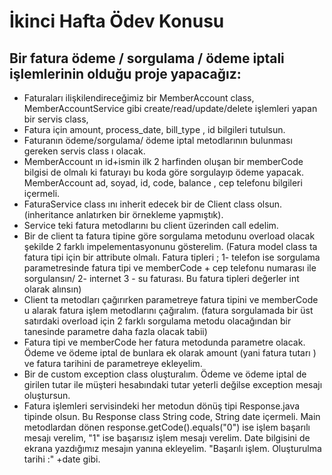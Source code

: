 # İkinci Hafta Ödev Konusu

## Bir fatura ödeme / sorgulama / ödeme iptali işlemlerinin olduğu proje yapacağız:

* Faturaları ilişkilendireceğimiz bir MemberAccount class, MemberAccountService gibi create/read/update/delete işlemleri yapan bir servis class,
* Fatura için amount, process_date, bill_type , id bilgileri tutulsun. 
* Faturanın ödeme/sorgulama/ ödeme iptal metodlarının bulunması gereken servis class ı olacak.
* MemberAccount ın id+ismin ilk 2 harfinden oluşan bir memberCode bilgisi de olmalı ki faturayı bu koda göre sorgulayıp ödeme yapacak. MemberAccount ad, soyad, id, code, balance , cep telefonu bilgileri içermeli.
* FaturaService class ını inherit edecek bir de Client class olsun. (inheritance anlatırken bir örnekleme yapmıştık). 
* Service teki fatura metodlarını bu client üzerinden call edelim.
* Bir de client ta fatura tipine göre sorgulama metodunu overload olacak şekilde 2 farklı impelementasyonunu gösterelim. (Fatura model class ta fatura tipi için bir attribute olmalı. Fatura tipleri ; 1- telefon ise sorgulama parametresinde fatura tipi ve memberCode + cep telefonu numarası ile sorgulansın/ 2- internet 3 - su faturası. Bu fatura tipleri değerler int olarak alınsın)
* Client ta metodları çağırırken parametreye fatura tipini ve memberCode u alarak fatura işlem metodlarını çağıralım. (fatura sorgulamada bir üst satırdaki overload için 2 farklı sorgulama metodu olacağından bir tanesinde parametre daha fazla olacak tabii)
* Fatura tipi ve memberCode her fatura metodunda parametre olacak. Ödeme ve ödeme iptal de bunlara ek olarak amount (yani fatura tutarı ) ve fatura tarihini de parametreye ekleyelim.
* Bir de custom exception class oluşturalım. Ödeme ve ödeme iptal de girilen tutar ile müşteri hesabındaki tutar yeterli değilse exception mesajı oluştursun.
* Fatura işlemleri servisindeki her metodun dönüş tipi Response.java tipinde olsun. Bu Response class String code, String date içermeli. Main metodlardan dönen response.getCode().equals("0") ise işlem başarılı mesajı verelim, "1" ise başarısız işlem mesajı verelim. Date bilgisini de ekrana yazdığımız mesajın yanına ekleyelim. "Başarılı işlem. Oluşturulma tarihi :" +date gibi. 
